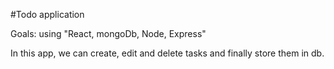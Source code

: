 #Todo application

Goals: using "React, mongoDb, Node, Express"

In this app, we can create, edit and delete tasks and finally store them in db.
